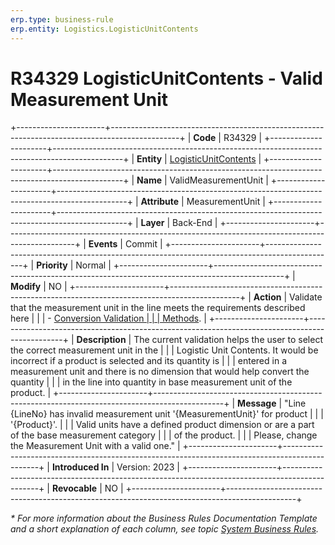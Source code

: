 ```yaml
---
erp.type: business-rule
erp.entity: Logistics.LogisticUnitContents
---
```


# R34329 LogisticUnitContents - Valid Measurement Unit
+----------------------+-----------------------------------------------------------------------------------------------+
| **Code**             | R34329                                                                                        |
+----------------------+-----------------------------------------------------------------------------------------------+
| **Entity**           | [LogisticUnitContents](../reference/common-business-rules/LogisticUnitContents.md)            |
+----------------------+-----------------------------------------------------------------------------------------------+
| **Name**             | ValidMeasurementUnit                                                                          |
+----------------------+-----------------------------------------------------------------------------------------------+
| **Attribute**        | MeasurementUnit                                                                               |
+----------------------+-----------------------------------------------------------------------------------------------+
| **Layer**            | Back-End                                                                                      |
+----------------------+-----------------------------------------------------------------------------------------------+
| **Events**           | Commit                                                                                        |
+----------------------+-----------------------------------------------------------------------------------------------+
| **Priority**         | Normal                                                                                        |
+----------------------+-----------------------------------------------------------------------------------------------+
| **Modify**           | NO                                                                                            |
+----------------------+-----------------------------------------------------------------------------------------------+
| **Action**           | Validate that the measurement unit in the line meets the requirements described here          |
|                      | - [Conversion Validation                                                                      |
|                      | Methods](../reference/common-business-rules/conversion-validation-methods.md).                |
+----------------------+-----------------------------------------------------------------------------------------------+
| **Description**      | The current validation helps the user to select the correct measurement unit in the           |
|                      | Logistic Unit Contents. It would be incorrect if a product is selected and its quantity is    |
|                      | entered in a measurement unit and there is no dimension that would help convert the quantity  |
|                      | in the line into quantity in base measurement unit of the product.                            |
+----------------------+-----------------------------------------------------------------------------------------------+
| **Message**          | \"Line {LineNo} has invalid measurement unit \'{MeasurementUnit}\' for product                |
|                      | \'{Product}\'.                                                                                |
|                      | Valid units have a defined product dimension or are a part of the base measurement category   |
|                      | of the product.                                                                               |
|                      | Please, change the Measurement Unit with a valid one.\"                                       |
+----------------------+-----------------------------------------------------------------------------------------------+
| **Introduced In**    | Version: 2023                                                                                 |
+----------------------+-----------------------------------------------------------------------------------------------+
| **Revocable**        | NO                                                                                            |
+----------------------+-----------------------------------------------------------------------------------------------+

*\* For more information about the Business Rules Documentation Template and a short explanation of each column, see
topic [System Business Rules](../templates/template-description-system-business-rules.md).*
